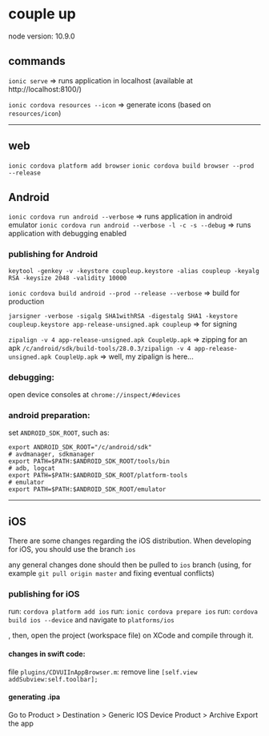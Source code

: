 # couple up

node version: 10.9.0

## commands
`ionic serve` => runs application in localhost (available at http://localhost:8100/)

`ionic cordova resources --icon` => generate icons (based on `resources/icon`)

---


## web
`ionic cordova platform add browser`
`ionic cordova build browser --prod --release`


## Android

`ionic cordova run android --verbose` => runs application in android emulator
`ionic cordova run android --verbose -l -c -s --debug` => runs application with debugging enabled

### publishing for Android
`keytool -genkey -v -keystore coupleup.keystore -alias coupleup -keyalg RSA -keysize 2048 -validity 10000`

`ionic cordova build android --prod --release --verbose` => build for production

`jarsigner -verbose -sigalg SHA1withRSA -digestalg SHA1 -keystore coupleup.keystore app-release-unsigned.apk coupleup` => for signing

`zipalign -v 4 app-release-unsigned.apk CoupleUp.apk` => zipping for an apk
`/c/android/sdk/build-tools/28.0.3/zipalign -v 4 app-release-unsigned.apk CoupleUp.apk` => well, my zipalign is here...


### debugging:
open device consoles at `chrome://inspect/#devices`

### android preparation:
set `ANDROID_SDK_ROOT`, such as: 
```
export ANDROID_SDK_ROOT="/c/android/sdk"
# avdmanager, sdkmanager
export PATH=$PATH:$ANDROID_SDK_ROOT/tools/bin
# adb, logcat
export PATH=$PATH:$ANDROID_SDK_ROOT/platform-tools
# emulator
export PATH=$PATH:$ANDROID_SDK_ROOT/emulator
```


---

## iOS

There are some changes regarding the iOS distribution.
When developing for iOS, you should use the branch `ios`

any general changes done should then be pulled to `ios` branch (using, for example `git pull origin master` and fixing eventual conflicts)


### publishing for iOS
run: `cordova platform add ios` 
run: `ionic cordova prepare ios`
run: `cordova build ios --device` 
and navigate to `platforms/ios`

, then, open the project (workspace file) on XCode and compile through it.

#### changes in swift code:
file `plugins/CDVUIInAppBrowser.m`:
remove line `[self.view addSubview:self.toolbar];`


#### generating .ipa
Go to 
Product > Destination > Generic IOS Device
Product > Archive
Export the app

